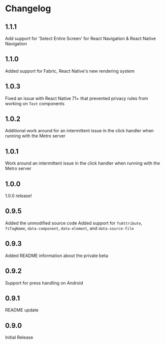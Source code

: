 # Changelog

## 1.1.1

Add support for 'Select Entire Screen' for React Navigation & React Native Navigation

## 1.1.0

Added support for Fabric, React Native's new rendering system

## 1.0.3

Fixed an issue with React Native 71+ that prevented privacy rules from working on `Text` components

## 1.0.2

Additional work around for an intermittent issue in the click handler when running with the Metro server

## 1.0.1

Work around an intermittent issue in the click handler when running with the Metro server

## 1.0.0

1.0.0 release!

## 0.9.5

Added the unmodified source code
Added support for `fsAttribute`, `fsTagName`, `data-component`, `data-element`, and `data-source-file`

## 0.9.3

Added README information about the private beta

## 0.9.2

Support for press handling on Android

## 0.9.1

README update

## 0.9.0

Initial Release
